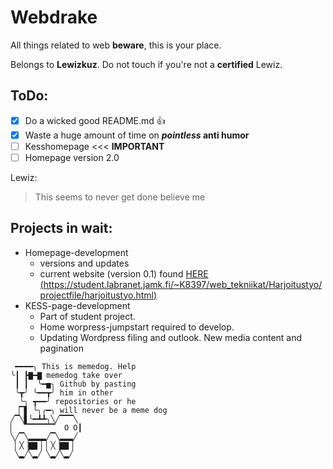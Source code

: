 # Webdrake
All things related to web **beware**, this is your place.

Belongs to **Lewizkuz**. Do not touch if you're not a **certified** Lewiz.
## ToDo:
- [x] Do a wicked good README.md :+1:
- [x] Waste a huge amount of time on **_pointless_ anti humor**
- [ ] Kesshomepage <<< **IMPORTANT**
- [ ] Homepage version 2.0
 
 Lewiz:
 
> This seems to never get done believe me


## Projects in wait:
* Homepage-development
  * versions and updates
  * current website (version 0.1) found [HERE (https://student.labranet.jamk.fi/~K8397/web_tekniikat/Harjoitustyo/projectfile/harjoitustyo.html)](https://student.labranet.jamk.fi/~K8397/web_tekniikat/Harjoitustyo/projectfile/harjoitustyo.html)
* KESS-page-development
  * Part of student project.
  * Home worpress-jumpstart required to develop.
  * Updating Wordpress filing and outlook. New media content and pagination
  
```
 ━━━━╮ This is memedog. Help
╰┃ ┣▇━▇ memedog take over
 ┃ ┃  ╰━▅╮ Github by pasting
 ╰┳╯ ╰━━┳╯ him in other
  ╰╮ ┳━━╯ repositories or he
 ▕▔▋ ╰╮╭━╮ will never be a meme dog
╱▔╲▋╰━┻┻╮╲╱▔▔▔╲
▏  ▔▔▔▔▔▔▔  O O┃
╲╱▔╲▂▂▂▂╱▔╲▂▂▂╱
 ▏╳▕▇▇▕ ▏╳▕▇▇▕
 ╲▂╱╲▂╱ ╲▂╱╲▂╱

```
